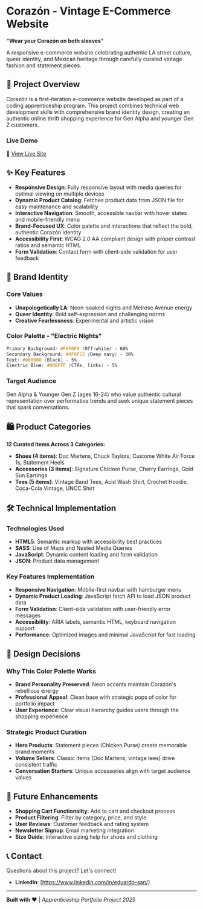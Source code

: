 # Corazón - Vintage E-Commerce Website

**"Wear your Corazón on both sleeves"**

A responsive e-commerce website celebrating authentic LA street culture, queer identity, and Mexican heritage through carefully curated vintage fashion and statement pieces.


## 🌟 Project Overview

Corazón is a first-iteration e-commerce website developed as part of a coding apprenticeship program. This project combines technical web development skills with comprehensive brand identity design, creating an authentic online thrift shopping experience for Gen Alpha and younger Gen Z customers.

### Live Demo
🔗 [View Live Site](https://corazon-commerce.vercel.app/)

## ✨ Key Features

- **Responsive Design**: Fully responsive layout with media queries for optimal viewing on multiple devices
- **Dynamic Product Catalog**: Fetches product data from JSON file for easy maintenance and scalability
- **Interactive Navigation**: Smooth, accessible navbar with hover states and mobile-friendly menu
- **Brand-Focused UX**: Color palette and interactions that reflect the bold, authentic Corazón identity
- **Accessibility First**: WCAG 2.0 AA compliant design with proper contrast ratios and semantic HTML
- **Form Validation**: Contact form with client-side validation for user feedback

## 🎨 Brand Identity

### Core Values
- **Unapologetically LA**: Neon-soaked nights and Melrose Avenue energy
- **Queer Identity**: Bold self-expression and challenging norms
- **Creative Fearlessness**: Experimental and artistic vision

### Color Palette - "Electric Nights"
```css
Primary Background: #F0F0F0 (Off-white) - 60%
Secondary Background: #0F0F23 (Deep navy) - 30%  
Text: #000000 (Black) - 5%
Electric Blue: #00BFFF (CTAs, links) - 5%
```

### Target Audience
Gen Alpha & Younger Gen Z (ages 16-24) who value authentic cultural representation over performative trends and seek unique statement pieces that spark conversations.

## 🛍️ Product Categories

**12 Curated Items Across 3 Categories:**

- **Shoes (4 items)**: Doc Martens, Chuck Taylors, Custome White Air Force 1s, Statement Heels
- **Accessories (3 items)**: Signature Chicken Purse, Cherry Earrings, Gold Sun Earrings
- **Tees (5 items)**: Vintage Band Tees, Acid Wash Shirt, Crochet Hoodie, Coca-Cola Vintage, UNCC Shirt

## 🛠️ Technical Implementation

### Technologies Used
- **HTML5**: Semantic markup with accessibility best practices
- **SASS**: Use of Maps and Nested Media Queries 
- **JavaScript**: Dynamic content loading and form validation
- **JSON**: Product data management

### Key Features Implementation
- **Responsive Navigation**: Mobile-first navbar with hamburger menu
- **Dynamic Product Loading**: JavaScript fetch API to load JSON product data
- **Form Validation**: Client-side validation with user-friendly error messages
- **Accessibility**: ARIA labels, semantic HTML, keyboard navigation support
- **Performance**: Optimized images and minimal JavaScript for fast loading

## 🎯 Design Decisions

### Why This Color Palette Works
- **Brand Personality Preserved**: Neon accents maintain Corazón's rebellious energy
- **Professional Appeal**: Clean base with strategic pops of color for portfolio impact
- **User Experience**: Clear visual hierarchy guides users through the shopping experience

### Strategic Product Curation
- **Hero Products**: Statement pieces (Chicken Purse) create memorable brand moments
- **Volume Sellers**: Classic items (Doc Martens, vintage tees) drive consistent traffic
- **Conversation Starters**: Unique accessories align with target audience values

## 🔮 Future Enhancements

- **Shopping Cart Functionality**: Add to cart and checkout process
- **Product Filtering**: Filter by category, price, and style
- **User Reviews**: Customer feedback and rating system
- **Newsletter Signup**: Email marketing integration
- **Size Guide**: Interactive sizing help for shoes and clothing

## 📞 Contact

Questions about this project? Let's connect!

- **LinkedIn**: [https://www.linkedin.com/in/eduardo-san/]

---

**Built with ❤️** | *Apprenticeship Portfolio Project 2025*

